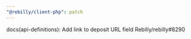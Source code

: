 ```yaml
---
"@rebilly/client-php": patch
---
```


docs(api-definitions): Add link to deposit URL field Rebilly/rebilly#8290

